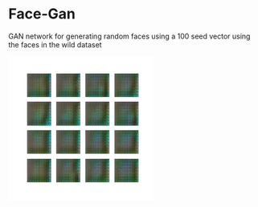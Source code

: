 # Face-Gan

GAN network for generating random faces using a 100 seed vector using the faces in the wild dataset

![](dcgan.gif)
